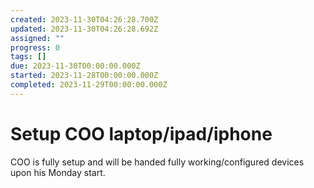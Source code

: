 ```yaml
---
created: 2023-11-30T04:26:28.700Z
updated: 2023-11-30T04:26:28.692Z
assigned: ""
progress: 0
tags: []
due: 2023-11-30T00:00:00.000Z
started: 2023-11-28T00:00:00.000Z
completed: 2023-11-29T00:00:00.000Z
---
```


# Setup COO laptop/ipad/iphone

COO is fully setup and will be handed fully working/configured devices upon his Monday start. 
